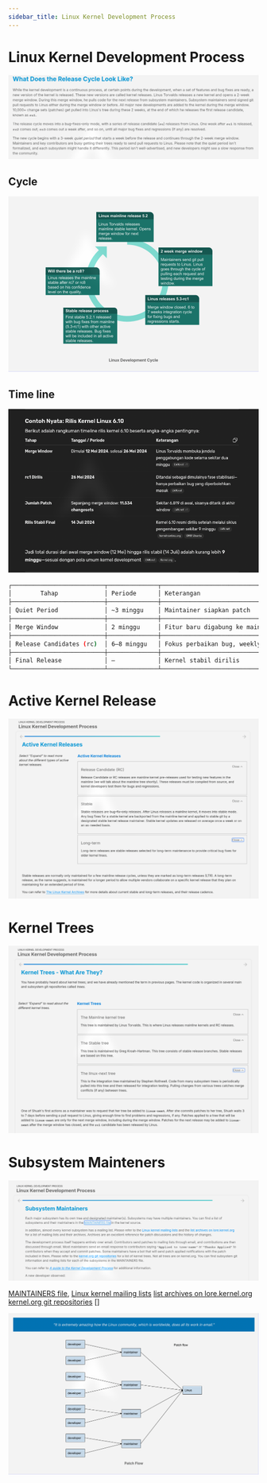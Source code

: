 ```yaml
---
sidebar_title: Linux Kernel Development Process
---
```


# Linux Kernel Development Process

![Release Cycle](./img/RC.png)

## Cycle

![Cycle](./img/cycle.png)

## Time line 

![Time Line](./img/timeline-example.png)

```sh
┌──────────────────────────┬──────────────┬───────────────────────────────┬──────────────┐
│        Tahap             │ Periode      │ Keterangan                    │ Contoh 6.10  │
├──────────────────────────┼──────────────┼───────────────────────────────┼──────────────┤
│ Quiet Period             │ ~3 minggu    │ Maintainer siapkan patch      │ —            │
├──────────────────────────┼──────────────┼───────────────────────────────┼──────────────┤
│ Merge Window             │ 2 minggu     │ Fitur baru digabung ke mainline│ 12–26 Mei 2024│
├──────────────────────────┼──────────────┼───────────────────────────────┼──────────────┤
│ Release Candidates (rc)  │ 6–8 minggu   │ Fokus perbaikan bug, weekly  │ 27 Mei–13 Jul 2024 (9 minggu total)│
├──────────────────────────┼──────────────┼───────────────────────────────┼──────────────┤
│ Final Release            │ —            │ Kernel stabil dirilis         │ 14 Juli 2024 │
└──────────────────────────┴──────────────┴───────────────────────────────┴──────────────┘

```

# Active Kernel Release

![Abbreviation](./img/akr.png)

# Kernel Trees

![Kernel Trees](./img/trees.png)

# Subsystem Mainteners

![Subs](./img/sub-main.png)

[MAINTAINERS file](https://www.kernel.org/doc/linux/MAINTAINERS), 
[Linux kernel mailing lists](https://subspace.kernel.org/vger.kernel.org.html)
[list archives on lore.kernel.org](https://lore.kernel.org/)
[kernel.org git repositories](https://git.kernel.org/)
[]

![image flow](./img/patch-flow.png)